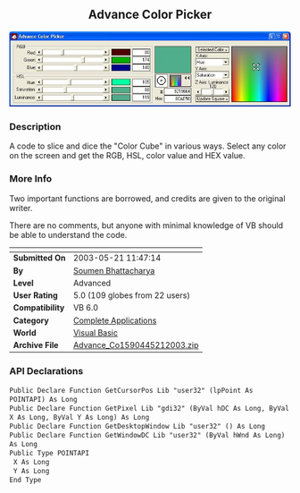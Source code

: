﻿<div align="center">

## Advance Color Picker

<img src="PIC20035211556221841.jpg">
</div>

### Description

A code to slice and dice the "Color Cube" in various ways. Select any color on the screen and get the RGB, HSL, color value and HEX value.
 
### More Info
 
Two important functions are borrowed, and credits are given to the original writer.

There are no comments, but anyone with minimal knowledge of VB should be able to understand the code.


<span>             |<span>
---                |---
**Submitted On**   |2003-05-21 11:47:14
**By**             |[Soumen Bhattacharya](https://github.com/Planet-Source-Code/PSCIndex/blob/master/ByAuthor/soumen-bhattacharya.md)
**Level**          |Advanced
**User Rating**    |5.0 (109 globes from 22 users)
**Compatibility**  |VB 6\.0
**Category**       |[Complete Applications](https://github.com/Planet-Source-Code/PSCIndex/blob/master/ByCategory/complete-applications__1-27.md)
**World**          |[Visual Basic](https://github.com/Planet-Source-Code/PSCIndex/blob/master/ByWorld/visual-basic.md)
**Archive File**   |[Advance\_Co1590445212003\.zip](https://github.com/Planet-Source-Code/soumen-bhattacharya-advance-color-picker__1-45619/archive/master.zip)

### API Declarations

```
Public Declare Function GetCursorPos Lib "user32" (lpPoint As POINTAPI) As Long
Public Declare Function GetPixel Lib "gdi32" (ByVal hDC As Long, ByVal X As Long, ByVal Y As Long) As Long
Public Declare Function GetDesktopWindow Lib "user32" () As Long
Public Declare Function GetWindowDC Lib "user32" (ByVal hWnd As Long) As Long
Public Type POINTAPI
 X As Long
 Y As Long
End Type
```






